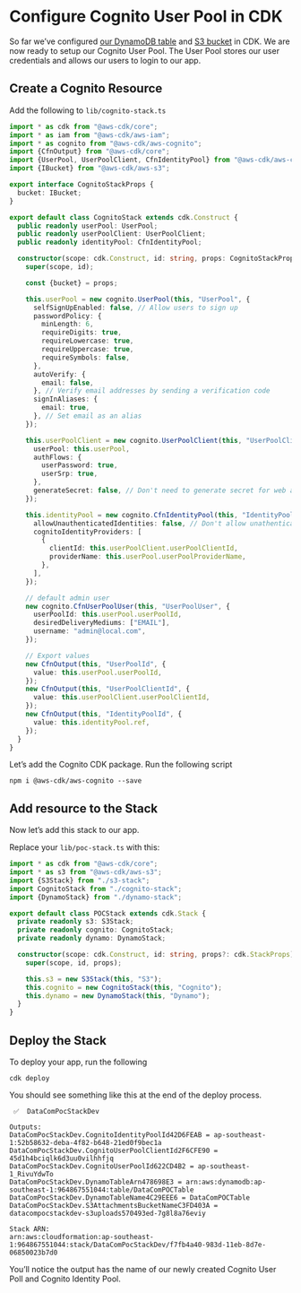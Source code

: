 # Configure Cognito User Pool in CDK

So far we’ve configured [our DynamoDB table](dynamo.md) and [S3 bucket](s3.md) in CDK. We are now ready to setup our Cognito User Pool. The User Pool stores our user credentials and allows our users to login to our app.

## Create a Cognito Resource

Add the following to `lib/cognito-stack.ts`

```typescript
import * as cdk from "@aws-cdk/core";
import * as iam from "@aws-cdk/aws-iam";
import * as cognito from "@aws-cdk/aws-cognito";
import {CfnOutput} from "@aws-cdk/core";
import {UserPool, UserPoolClient, CfnIdentityPool} from "@aws-cdk/aws-cognito";
import {IBucket} from "@aws-cdk/aws-s3";

export interface CognitoStackProps {
  bucket: IBucket;
}

export default class CognitoStack extends cdk.Construct {
  public readonly userPool: UserPool;
  public readonly userPoolClient: UserPoolClient;
  public readonly identityPool: CfnIdentityPool;

  constructor(scope: cdk.Construct, id: string, props: CognitoStackProps) {
    super(scope, id);

    const {bucket} = props;

    this.userPool = new cognito.UserPool(this, "UserPool", {
      selfSignUpEnabled: false, // Allow users to sign up
      passwordPolicy: {
        minLength: 6,
        requireDigits: true,
        requireLowercase: true,
        requireUppercase: true,
        requireSymbols: false,
      },
      autoVerify: {
        email: false,
      }, // Verify email addresses by sending a verification code
      signInAliases: {
        email: true,
      }, // Set email as an alias
    });

    this.userPoolClient = new cognito.UserPoolClient(this, "UserPoolClient", {
      userPool: this.userPool,
      authFlows: {
        userPassword: true,
        userSrp: true,
      },
      generateSecret: false, // Don't need to generate secret for web app running on browsers
    });

    this.identityPool = new cognito.CfnIdentityPool(this, "IdentityPool", {
      allowUnauthenticatedIdentities: false, // Don't allow unathenticated users
      cognitoIdentityProviders: [
        {
          clientId: this.userPoolClient.userPoolClientId,
          providerName: this.userPool.userPoolProviderName,
        },
      ],
    });

    // default admin user
    new cognito.CfnUserPoolUser(this, "UserPoolUser", {
      userPoolId: this.userPool.userPoolId,
      desiredDeliveryMediums: ["EMAIL"],
      username: "admin@local.com",
    });

    // Export values
    new CfnOutput(this, "UserPoolId", {
      value: this.userPool.userPoolId,
    });
    new CfnOutput(this, "UserPoolClientId", {
      value: this.userPoolClient.userPoolClientId,
    });
    new CfnOutput(this, "IdentityPoolId", {
      value: this.identityPool.ref,
    });
  }
}
```

Let’s add the Cognito CDK package. Run the following script

```shell
npm i @aws-cdk/aws-cognito --save
```

## Add resource to the Stack

Now let’s add this stack to our app.

Replace your `lib/poc-stack.ts` with this:

```typescript
import * as cdk from "@aws-cdk/core";
import * as s3 from "@aws-cdk/aws-s3";
import {S3Stack} from "./s3-stack";
import CognitoStack from "./cognito-stack";
import {DynamoStack} from "./dynamo-stack";

export default class POCStack extends cdk.Stack {
  private readonly s3: S3Stack;
  private readonly cognito: CognitoStack;
  private readonly dynamo: DynamoStack;

  constructor(scope: cdk.Construct, id: string, props?: cdk.StackProps) {
    super(scope, id, props);

    this.s3 = new S3Stack(this, "S3");
    this.cognito = new CognitoStack(this, "Cognito");
    this.dynamo = new DynamoStack(this, "Dynamo");
  }
}
```

## Deploy the Stack

To deploy your app, run the following

```shell
cdk deploy
```

You should see something like this at the end of the deploy process.

```shell
 ✅  DataComPocStackDev

Outputs:
DataComPocStackDev.CognitoIdentityPoolId42D6FEAB = ap-southeast-1:52b58632-deba-4f82-b648-21ed0f9bec1a
DataComPocStackDev.CognitoUserPoolClientId2F6CFE90 = 45d1h4bciqlk6d3uu0vilhhfjq
DataComPocStackDev.CognitoUserPoolId622CD4B2 = ap-southeast-1_RivuYdwTo
DataComPocStackDev.DynamoTableArn478698E3 = arn:aws:dynamodb:ap-southeast-1:964867551044:table/DataComPOCTable
DataComPocStackDev.DynamoTableName4C29EEE6 = DataComPOCTable
DataComPocStackDev.S3AttachmentsBucketNameC3FD403A = datacompocstackdev-s3uploads570493ed-7g8l8a76eviy

Stack ARN:
arn:aws:cloudformation:ap-southeast-1:964867551044:stack/DataComPocStackDev/f7fb4a40-983d-11eb-8d7e-06850023b7d0
```

You’ll notice the output has the name of our newly created Cognito User Poll and Cognito Identity Pool.